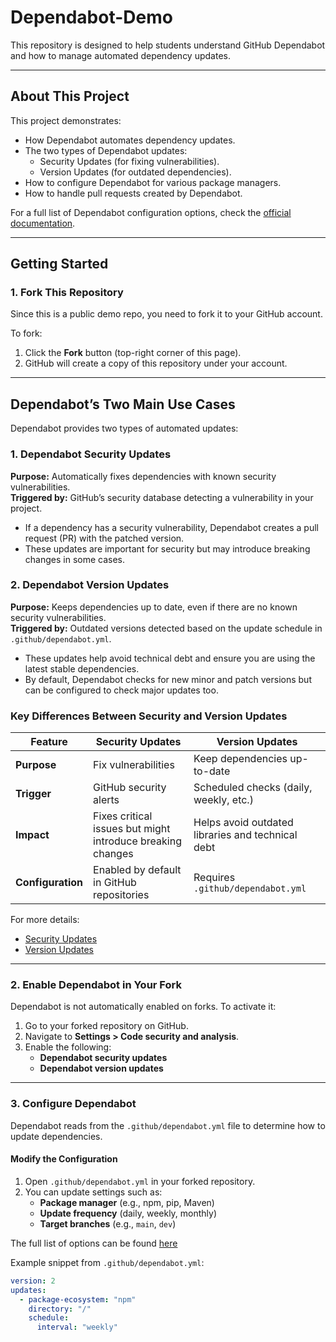 # Dependabot-Demo

This repository is designed to help students understand GitHub Dependabot and how to manage automated dependency updates.

---

## About This Project

This project demonstrates:
- How Dependabot automates dependency updates.
- The two types of Dependabot updates:
  - Security Updates (for fixing vulnerabilities).
  - Version Updates (for outdated dependencies).
- How to configure Dependabot for various package managers.
- How to handle pull requests created by Dependabot.

For a full list of Dependabot configuration options, check the [official documentation](https://docs.github.com/en/code-security/dependabot/working-with-dependabot/dependabot-options-reference).

---

## Getting Started

### 1. Fork This Repository

Since this is a public demo repo, you need to fork it to your GitHub account.

To fork:
1. Click the **Fork** button (top-right corner of this page).
2. GitHub will create a copy of this repository under your account.

---

## Dependabot’s Two Main Use Cases

Dependabot provides two types of automated updates:

### 1. Dependabot Security Updates  

**Purpose:** Automatically fixes dependencies with known security vulnerabilities.  
**Triggered by:** GitHub’s security database detecting a vulnerability in your project.  

- If a dependency has a security vulnerability, Dependabot creates a pull request (PR) with the patched version.
- These updates are important for security but may introduce breaking changes in some cases.

### 2. Dependabot Version Updates  

**Purpose:** Keeps dependencies up to date, even if there are no known security vulnerabilities.  
**Triggered by:** Outdated versions detected based on the update schedule in `.github/dependabot.yml`.  

- These updates help avoid technical debt and ensure you are using the latest stable dependencies.
- By default, Dependabot checks for new minor and patch versions but can be configured to check major updates too.

### Key Differences Between Security and Version Updates  

| Feature                | Security Updates | Version Updates |
|------------------------|-----------------|----------------|
| **Purpose**           | Fix vulnerabilities | Keep dependencies up-to-date |
| **Trigger**           | GitHub security alerts | Scheduled checks (daily, weekly, etc.) |
| **Impact**           | Fixes critical issues but might introduce breaking changes | Helps avoid outdated libraries and technical debt |
| **Configuration** | Enabled by default in GitHub repositories | Requires `.github/dependabot.yml` |

For more details:  
- [Security Updates](https://docs.github.com/en/code-security/dependabot/dependabot-security-updates)  
- [Version Updates](https://docs.github.com/en/code-security/dependabot/dependabot-version-updates)  

---

### 2. Enable Dependabot in Your Fork  

Dependabot is not automatically enabled on forks. To activate it:

1. Go to your forked repository on GitHub.
2. Navigate to **Settings > Code security and analysis**.
3. Enable the following:
   - **Dependabot security updates**
   - **Dependabot version updates**

---

### 3. Configure Dependabot  

Dependabot reads from the `.github/dependabot.yml` file to determine how to update dependencies.

#### Modify the Configuration  

1. Open `.github/dependabot.yml` in your forked repository.
2. You can update settings such as:
   - **Package manager** (e.g., npm, pip, Maven)
   - **Update frequency** (daily, weekly, monthly)
   - **Target branches** (e.g., `main`, `dev`)

The full list of options can be found [here](https://docs.github.com/en/code-security/dependabot/working-with-dependabot/dependabot-options-reference)

Example snippet from `.github/dependabot.yml`:
```yaml
version: 2
updates:
  - package-ecosystem: "npm"
    directory: "/" 
    schedule:
      interval: "weekly"
